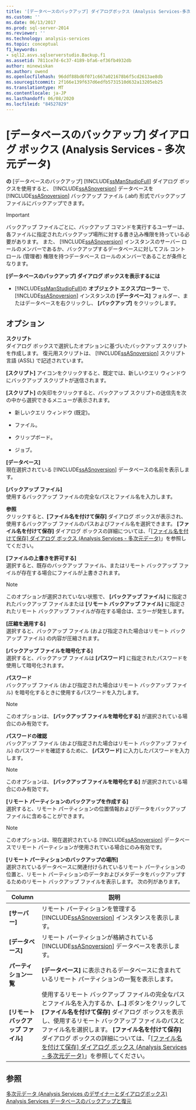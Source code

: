 ```yaml
---
title: '[データベースのバックアップ] ダイアログボックス (Analysis Services-多次元データ) |Microsoft Docs'
ms.custom: ''
ms.date: 06/13/2017
ms.prod: sql-server-2014
ms.reviewer: ''
ms.technology: analysis-services
ms.topic: conceptual
f1_keywords:
- sql12.asvs.sqlserverstudio.Backup.f1
ms.assetid: 7811ce7d-6c37-4189-bfa6-ef36fb4932db
author: minewiskan
ms.author: owend
ms.openlocfilehash: 96ddf88bd6f071c667a021678b6f5cd2613ae8db
ms.sourcegitcommit: 2f166e139f637d6edfb5731510d632a13205eb25
ms.translationtype: MT
ms.contentlocale: ja-JP
ms.lasthandoff: 06/08/2020
ms.locfileid: "84527829"
---
```

# <a name="backup-database-dialog-box-analysis-services---multidimensional-data"></a>[データベースのバックアップ] ダイアログ ボックス (Analysis Services - 多次元データ)
  **の** [データベースのバックアップ] [!INCLUDE[ssManStudioFull](../includes/ssmanstudiofull-md.md)] ダイアログ ボックスを使用すると、 [!INCLUDE[ssASnoversion](../includes/ssasnoversion-md.md)] データベースを [!INCLUDE[ssASnoversion](../includes/ssasnoversion-md.md)] バックアップ ファイル (.abf) 形式でバックアップ ファイルにバックアップできます。  
  
> [!IMPORTANT]  
>  バックアップ ファイルごとに、バックアップ コマンドを実行するユーザーは、各ファイルに指定されたバックアップ場所に対する書き込み権限を持っている必要があります。 また、 [!INCLUDE[ssASnoversion](../includes/ssasnoversion-md.md)] インスタンスのサーバー ロールのメンバーであるか、バックアップするデータベースに対してフル コントロール (管理者) 権限を持つデータベース ロールのメンバーであることが条件となります。  
  
 **[データベースのバックアップ] ダイアログ ボックスを表示するには**  
  
-   [!INCLUDE[ssManStudioFull](../includes/ssmanstudiofull-md.md)]の **オブジェクト エクスプローラー** で、 [!INCLUDE[ssASnoversion](../includes/ssasnoversion-md.md)] インスタンスの **[データベース]** フォルダー、またはデータベースを右クリックし、 **[バックアップ]** をクリックします。  
  
## <a name="options"></a>オプション  
 **スクリプト**  
 ダイアログ ボックスで選択したオプションに基づいたバックアップ スクリプトを作成します。 復元用スクリプトは、 [!INCLUDE[ssASnoversion](../includes/ssasnoversion-md.md)] スクリプト言語 (ASSL) で記述されています。  
  
 **[スクリプト]** アイコンをクリックすると、既定では、新しいクエリ ウィンドウにバックアップ スクリプトが送信されます。  
  
 **[スクリプト]** の矢印をクリックすると、バックアップ スクリプトの送信先を次の中から選択できるメニューが表示されます。  
  
-   新しいクエリ ウィンドウ (既定)。  
  
-   ファイル。  
  
-   クリップボード。  
  
-   ジョブ。  
  
 **[データベース]**  
 現在選択されている [!INCLUDE[ssASnoversion](../includes/ssasnoversion-md.md)] データベースの名前を表示します。  
  
 **[バックアップ ファイル]**  
 使用するバックアップ ファイルの完全なパスとファイル名を入力します。  
  
 **参照**  
 クリックすると、**[ファイル名を付けて保存]** ダイアログ ボックスが表示され、使用するバックアップ ファイルのパスおよびファイル名を選択できます。 **[ファイル名を付けて保存]** ダイアログ ボックスの詳細については、「[[ファイル名を付けて保存] ダイアログ ボックス (Analysis Services - 多次元データ)](save-file-as-dialog-box-analysis-services-multidimensional-data.md)」を参照してください。  
  
 **[ファイルの上書きを許可する]**  
 選択すると、既存のバックアップ ファイル、またはリモート バックアップ ファイルが存在する場合にファイルが上書きされます。  
  
> [!NOTE]  
>   このオプションが選択されていない状態で、 **[バックアップ ファイル]** に指定されたバックアップ ファイルまたは **[リモート バックアップ ファイル]** に指定されたリモート バックアップ ファイルが存在する場合は、エラーが発生します。  
  
 **[圧縮を適用する]**  
 選択すると、バックアップ ファイル (および指定された場合はリモート バックアップ ファイル) の内容が圧縮されます。  
  
 **[バックアップ ファイルを暗号化する]**  
 選択すると、バックアップ ファイルは **[パスワード]** に指定されたパスワードを使用して暗号化されます。  
  
 **パスワード**  
 バックアップ ファイル (および指定された場合はリモート バックアップ ファイル) を暗号化するときに使用するパスワードを入力します。  
  
> [!NOTE]  
>   このオプションは、 **[バックアップ ファイルを暗号化する]** が選択されている場合にのみ有効です。  
  
 **パスワードの確認**  
 バックアップ ファイル (および指定された場合はリモート バックアップ ファイル) のパスワードを確認するために、 **[パスワード]** に入力したパスワードを入力します。  
  
> [!NOTE]  
>   このオプションは、 **[バックアップ ファイルを暗号化する]** が選択されている場合にのみ有効です。  
  
 **[リモート パーティションのバックアップを作成する]**  
 選択すると、リモート パーティションの位置情報およびデータをバックアップ ファイルに含めることができます。  
  
> [!NOTE]  
>  このオプションは、現在選択されている [!INCLUDE[ssASnoversion](../includes/ssasnoversion-md.md)] データベースでリモート パーティションが使用されている場合にのみ有効です。  
  
 **[リモート パーティションのバックアップの場所]**  
 選択されているデータベースに関連付けられているリモート パーティションの位置と、リモート パーティションのデータおよびメタデータをバックアップするためのリモート バックアップ ファイルを表示します。 次の列があります。  
  
|Column|説明|  
|------------|-----------------|  
|**[サーバー]**|リモート パーティションを管理する [!INCLUDE[ssASnoversion](../includes/ssasnoversion-md.md)] インスタンスを表示します。|  
|**[データベース]**|リモート パーティションが格納されている [!INCLUDE[ssASnoversion](../includes/ssasnoversion-md.md)] データベースを表示します。|  
|**パーティション一覧**|**[データベース]** に表示されるデータベースに含まれているリモート パーティションの一覧を表示します。|  
|**[リモート バックアップ ファイル]**|使用するリモート バックアップ ファイルの完全なパスとファイル名を入力するか、**[...]** ボタンをクリックして **[ファイル名を付けて保存]** ダイアログ ボックスを表示し、使用するリモート バックアップ ファイルのパスとファイル名を選択します。 **[ファイル名を付けて保存]** ダイアログ ボックスの詳細については、「[[ファイル名を付けて保存] ダイアログ ボックス (Analysis Services - 多次元データ)](save-file-as-dialog-box-analysis-services-multidimensional-data.md)」を参照してください。|  
  
## <a name="see-also"></a>参照  
 [多次元データ &#40;Analysis Services のデザイナーとダイアログボックス&#41;](analysis-services-designers-and-dialog-boxes-multidimensional-data.md)   
 [Analysis Services データベースのバックアップと復元](multidimensional-models/backup-and-restore-of-analysis-services-databases.md)  
  
  
